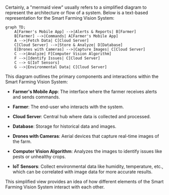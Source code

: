 Certainly, a "mermaid view" usually refers to a simplified diagram to represent the architecture or flow of a system. Below is a text-based representation for the Smart Farming Vision System:

```mermaid
graph TD;
    A[Farmer's Mobile App] -->|Alerts & Reports| B[Farmer]
    B[Farmer] -->|Commands| A[Farmer's Mobile App]
    A -->|Fetch Data| C[Cloud Server]
    C[Cloud Server] -->|Store & Analyze| D[Database]
    E[Drones with Cameras] -->|Capture Images| C[Cloud Server]
    C -->|Analyze| F[Computer Vision Algorithm]
    F -->|Identify Issues| C[Cloud Server]
    C --> G[IoT Sensors]
    G -->|Environmental Data| C[Cloud Server]
```

This diagram outlines the primary components and interactions within the Smart Farming Vision System:

- **Farmer's Mobile App**: The interface where the farmer receives alerts and sends commands.
  
- **Farmer**: The end-user who interacts with the system.

- **Cloud Server**: Central hub where data is collected and processed.

- **Database**: Storage for historical data and images.

- **Drones with Cameras**: Aerial devices that capture real-time images of the farm.

- **Computer Vision Algorithm**: Analyzes the images to identify issues like pests or unhealthy crops.

- **IoT Sensors**: Collect environmental data like humidity, temperature, etc., which can be correlated with image data for more accurate results.

This simplified view provides an idea of how different elements of the Smart Farming Vision System interact with each other.
